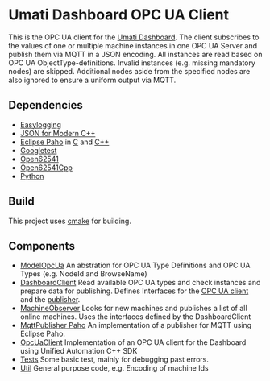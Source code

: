 # Umati Dashboard OPC UA Client
This is the OPC UA client for the [Umati Dashboard](http://umati.app). The client subscribes to the values of one or multiple machine instances in one OPC UA Server and publish them via MQTT in a JSON encoding. All instances are read based on OPC UA ObjectType-definitions. Invalid instances (e.g. missing mandatory nodes) are skipped. Additional nodes aside from the specified nodes are also ignored to ensure a uniform output via MQTT.

## Dependencies
 - [Easylogging](https://github.com/amrayn/easyloggingpp)
 - [JSON for Modern C++](https://github.com/nlohmann/json)
 - [Eclipse Paho](https://www.eclipse.org/paho/index.php) in [C](https://github.com/eclipse/paho.mqtt.c) and [C++](https://github.com/eclipse/paho.mqtt.cpp)
 - [Googletest](https://github.com/google/googletest)
 - [Open62541](https://open62541.org/)
 - [Open62541Cpp](https://github.com/umati/open62541Cpp)
 - [Python](https://www.python.org/)

## Build
This project uses [cmake](cmake.org/) for building.

## Components
 - [ModelOpcUa](ModelOpcUa) An abstration for OPC UA Type Definitions and OPC UA Types (e.g. NodeId and BrowseName)
 - [DashboardClient](DashboardClient) Read available OPC UA types and check instances and prepare data for publishing. Defines Interfaces for the [OPC UA client](DashboardClient/IDashboardDataClient.hpp) and the [publisher](DashboardClient/IPublisher.hpp).
 - [MachineObserver](MachineObserver) Looks for new machines and publishes a list of all online machines. Uses the interfaces defined by the DashboardClient
 - [MqttPublisher Paho](MqttPublisher_Paho) An implementation of a publisher for MQTT using Eclipse Paho.
 - [OpcUaClient](OpcUaClient) Implementation of an OPC UA client for the Dashboard using Unified Automation C++ SDK
 - [Tests](Tests) Some basic test, mainly for debugging past errors.
 - [Util](Util) General purpose code, e.g. Encoding of machine Ids
